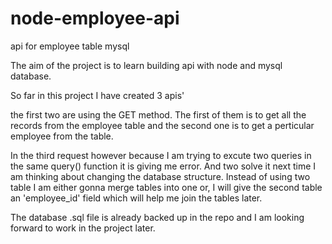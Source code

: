 # node-employee-api
api for employee table mysql

The aim of the project is to learn building api with node and mysql database.

So far in this project I have created 3 apis'

the first two are using the GET method. The first of them is to get all the records from the employee table and the second one is to get a perticular employee from the table.

In the third request however because I am trying to excute two queries in the same query() function it is giving me error. And two solve it next time I am thinking about changing the database structure.
Instead of using two table I am either gonna merge tables into one or, I will give the second table an 'employee_id' field which will help me join the tables later.

The database .sql file is already backed up in the repo and I am looking forward to work in the project later.
